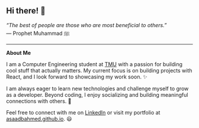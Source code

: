 ## Hi there! 👋

_“The best of people are those who are most beneficial to others.”_  
— Prophet Muhammad ﷺ

---

**About Me**

I am a Computer Engineering student at [TMU](https://www.torontomu.ca/) with a passion for building cool stuff that actually matters. My current focus is on building projects with React, and I look forward to showcasing my work soon. ✨

I am always eager to learn new technologies and challenge myself to grow as a developer. Beyond coding, I enjoy socializing and building meaningful connections with others. 🤍

Feel free to connect with me on [LinkedIn](http://linkedin.com/in/asaadbinahmed/) or visit my portfolio at [asaadbahmed.github.io](https://asaadbahmed.github.io/). 😃
